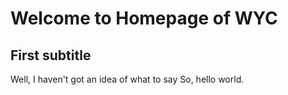 # Welcome to Homepage of WYC

## First subtitle
Well, I haven't got an idea of what to say
So, hello world.
